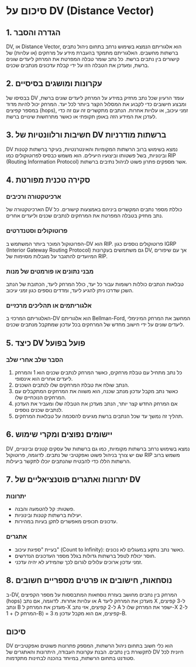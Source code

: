 # סיכום על DV (Distance Vector)

## 1. הגדרה והסבר
DV, או Distance Vector, הוא אלגוריתם הנמצא בשימוש נרחב בתחום ניהול נתבים ברשתות מחשבים. האלגוריתם מתמקד בהעברת מידע על מרחקים (או עלויות) של קישורים בין נתבים ברשת. כל נתב שומר טבלה המפרטת את המרחק ליעדים שונים ברשת, ומעדכן את הטבלה הזו על ידי קבלת עדכונים מנתבים שכנים.

## 2. עקרונות ומושגים בסיסיים
בבסיסו של DV עומד הרעיון שכל נתב מחזיק במידע על המרחק ליעדים שונים ברשת, ומבצע חישובים כדי לקבוע את המסלול הקצר ביותר לכל יעד. המרחק יכול להיות מדוד במספר קפיצים (hops), זמני עיכוב, או עלויות אחרות. הנתבים מתקשרים זה עם זה כדי לעדכן את המידע הזה באופן תקופתי או כאשר מתרחשות שינויים ברשת.

## 3. חשיבות ורלוונטיות של DV ברשתות מודרניות
DV נמצא בשימוש ברוב הרשתות המקומיות והאינטרנטיות, בעיקר ברשתות קטנות ובינוניות, בשל פשטותו וביצועיו היעילים. הוא משמש כבסיס לפרוטוקולים כמו RIP (Routing Information Protocol) אשר מספקים פתרון פשוט לניהול נתיבים ברשתות.

## 4. סקירה טכנית מפורטת
### ארכיטקטורה ורכיבים
הארכיטקטורה של DV כוללת מספר נתבים המקשרים ביניהם באמצעות קישורים. כל נתב מחזיק בטבלה המפרטת את המרחקים לנתבים שכנים וליעדים אחרים.

### פרוטוקולים וסטנדרטים
הפרוטוקול המוכר ביותר המשתמש ב-DV הוא RIP. פרוטוקולים נוספים כגון IGRP (Interior Gateway Routing Protocol) גם משתמשים בעקרונות DV, אך עם שיפורים המיועדים להתגבר על מגבלות מסוימות של RIP.

### מבני נתונים או פורמטים של מנות
טבלאות הנתבים כוללות רשומות עבור כל יעד, כולל המרחק ליעד, הכתובת של הנתב השכן שדרכו ניתן להגיע ליעד, ומדדים נוספים כגון זמני עיכוב.

### אלגוריתמים או תהליכים מרכזיים
האלגוריתם המרכזי ב-DV הוא אלגוריתם Bellman-Ford, המחשב את המרחק המינימלי ליעדים שונים על ידי חישוב מחדש של המרחקים בכל עדכון שמתקבל מנתבים שכנים.

## 5. כיצד DV פועל בפועל
### הסבר שלב אחרי שלב
1. כל נתב מתחיל עם טבלת מרחקים, כאשר המרחק לנתבים שכנים הוא 1 והמרחק ליעדים אחרים הוא אינסופי.
2. הנתב שולח את טבלת המרחקים שלו לנתבים השכנים.
3. כאשר נתב מקבל עדכון מנתב שכנה, הוא משווה את המרחקים המתקבלים עם המרחקים הנוכחיים שלו.
4. אם המרחק החדש קצר יותר, הנתב מעדכן את הטבלה שלו ומעביר את העדכון לנתבים שכנים נוספים.
5. תהליך זה נמשך עד שכל הנתבים ברשת מגיעים להסכמה על טבלאות המרחקים.

## 6. יישומים נפוצים ומקרי שימוש
DV נמצא בשימוש נרחב ברשתות מקומיות, כמו גם ברשתות של עסקים קטנים ובינוניים, שם יש צורך בניהול פשוט ואפקטיבי של נתבים. לדוגמה, פרוטוקול RIP משמש ברוב הרשתות הללו כדי להבטיח שהנתבים יוכלו לתקשר ביעילות.

## 7. יתרונות ואתגרים פוטנציאליים של DV
### יתרונות
- פשטות: קל להטמעה והבנה.
- יעילות ברשתות קטנות ובינוניות.
- עדכונים תכופים מאפשרים לתקן בעיות במהירות.

### אתגרים
- בעיית "ספיגת עיכוב" (Count to Infinity): כאשר נתב נתקע במעגלים לא נכונים.
- חוסר יכולת לטפל ברשתות גדולות בגלל מספר העדכונים הנדרשים.
- זמני עדכון ארוכים עלולים לגרום לכך שהמידע לא יהיה עדכני.

## 8. נוסחאות, חישובים או פרטים מספריים חשובים
ב-DV, המרחק בין נתבים מחושב בעזרת נוסחאות המתבססות על מספר הקפיצים (hops) או עלויות אחרות. לדוגמה, אם נתב A מעדכן את המרחק ליעד X ל-3 קפיצים, ונתב B מעדכן את המרחק ל-X ל-2 קפיצים, אזי נתב A ישפר את המרחק שלו ל-X ל-2 + 1 (המרחק ל-B) = 3 קפיצים, אם הוא מקבל עדכון מ-B.

## סיכום
DV הוא כלי חשוב בתחום ניהול הרשתות, המספק פתרונות פשוטים ואפקטיביים לתקשורת בין נתבים. הבנת עקרונות העבודה, היתרונות והאתגרים של DV חיונית לכל סטודנט בתחום הרשתות, במיוחד בהכנה לבחינות מתקדמות.